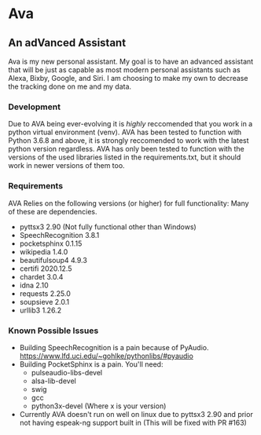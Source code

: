 # Ava

## An adVanced Assistant

Ava is my new personal assistant.
My goal is to have an advanced assistant that will be just as capable as most modern personal assistants such as Alexa, Bixby, Google, and Siri.
I am choosing to make my own to decrease the tracking done on me and my data.

### Development

Due to AVA being ever-evolving it is _highly_ reccomended that you work in a python virtual environment (venv).
AVA has been tested to function with Python 3.6.8 and above, it is strongly reccomended to work with the latest python version regardless.
AVA has only been tested to function with the versions of the used libraries listed in the requirements.txt, but it should work in newer versions of them too.

### Requirements

AVA Relies on the following versions (or higher) for full functionality:
Many of these are dependencies.

- pyttsx3 2.90 (Not fully functional other than Windows)
- SpeechRecognition 3.8.1
- pocketsphinx 0.1.15
- wikipedia 1.4.0
- beautifulsoup4 4.9.3
- certifi 2020.12.5
- chardet 3.0.4
- idna 2.10
- requests 2.25.0
- soupsieve 2.0.1
- urllib3 1.26.2

### Known Possible Issues

- Building SpeechRecognition is a pain because of PyAudio. <https://www.lfd.uci.edu/~gohlke/pythonlibs/#pyaudio>
- Building PocketSphinx is a pain. You'll need:
  - pulseaudio-libs-devel
  - alsa-lib-devel
  - swig
  - gcc
  - python3x-devel (Where x is your version)
- Currently AVA doesn't run on well on linux due to pyttsx3 2.90 and prior not having espeak-ng support built in (This will be fixed with PR #163)
